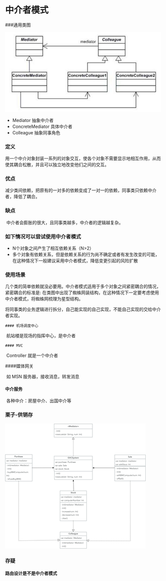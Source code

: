#  中介者模式

###通用类图



![timg-2](./timg-2.png)

* Mediator 抽象中介者
* ConcreteMediator 具体中介者
* Colleague 抽象同事角色

### 定义

​	用一个中介对象封装一系列的对象交互，使各个对象不需要显示地相互作用，从而使其耦合松散，并且可以独立地改变他们之间的交互。



### 优点

​	减少类间依赖，把原有的一对多的依赖变成了一对一的依赖，同事类只依赖中介者，降低了耦合。

### 缺点

​	中介者会膨胀的很大，且同事类越多，中介者的逻辑越复杂。

### 如下情况可以尝试使用中介者模式

 * N个对象之间产生了相互依赖关系（N>2）
 * 多个对象有依赖关系，但是依赖关系的行为尚不确定或者有发生改变的可能，在这种情况下一般建议采用中介者模式，降低变更引起的风险扩散

### 使用场景

​	几个类的简单依赖就没必要用。中介者模式适用于多个对象之间紧密耦合的情况，紧密耦合的标准是: 在类图中出现了蜘蛛网装结构，在这种情况下一定要考虑使用中介者模式，将蜘蛛网梳理为星型结构。

​	将同事类的业务逻辑进行拆分，自己能实现的自己实现，不能自己实现的交给中介者实现。

	#### 机场调度中心 

​	航站楼是现场的指挥中心，是中介者

	#### MVC

​	Controller 就是一个中介者

####媒体网关

​	如 MSN 服务器，接收消息，转发消息

#### 中介服务

​	各种中介：房屋中介、出国中介等

### 栗子-供销存

![GXC](./GXC.png)

### 存疑

#### 路由设计是不是中介者模式



